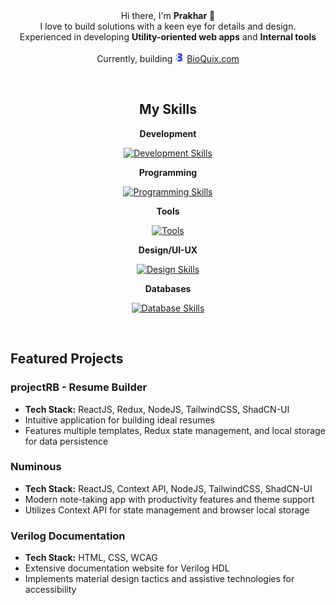 <br/>
<br/>
<div align="center">

Hi there, I'm **Prakhar** 👋 <Br/>I love to build solutions with a keen eye for details and design.<Br/> Experienced in developing **Utility-oriented web apps** and **Internal tools**
<br/>
<br/>
Currently, building <img src="favicon.png" width=15/> [BioQuix.com](https://www.bioquix.com/)

</div>
<br/>
<div align="center">

<h2 align="center"> My Skills </h2>

**Development**

[![Development Skills](https://skillicons.dev/icons?i=react,redux,nodejs,tailwind,nextjs,supabase&theme=dark)](https://github.com/pro-khar)

**Programming**

[![Programming Skills](https://skillicons.dev/icons?i=js,ts,go,c,cpp&theme=light)](https://github.com/pro-khar)

**Tools**

[![Tools](https://skillicons.dev/icons?i=linux,bash,git,github&theme=light)](https://github.com/pro-khar)

**Design/UI-UX**

[![Design Skills](https://skillicons.dev/icons?i=figma,xd,illustrator,photoshop&theme=light)](https://github.com/pro-khar)

**Databases**

[![Database Skills](https://skillicons.dev/icons?i=mysql,postgresql,supabase&theme=dark)](https://github.com/pro-khar)

</div>

<br/>

## Featured Projects

### projectRB - Resume Builder

- **Tech Stack:** ReactJS, Redux, NodeJS, TailwindCSS, ShadCN-UI
- Intuitive application for building ideal resumes
- Features multiple templates, Redux state management, and local storage for data persistence

### Numinous

- **Tech Stack:** ReactJS, Context API, NodeJS, TailwindCSS, ShadCN-UI
- Modern note-taking app with productivity features and theme support
- Utilizes Context API for state management and browser local storage

### Verilog Documentation

- **Tech Stack:** HTML, CSS, WCAG
- Extensive documentation website for Verilog HDL
- Implements material design tactics and assistive technologies for accessibility
